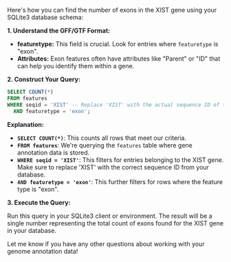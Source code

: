 Here's how you can find the number of exons in the XIST gene using your SQLite3 database schema:

**1. Understand the GFF/GTF Format:**

* **featuretype:** This field is crucial. Look for entries where `featuretype` is "exon".
* **Attributes:** Exon features often have attributes like "Parent" or "ID" that can help you identify them within a gene.

**2. Construct Your Query:**

```sql
SELECT COUNT(*) 
FROM features
WHERE seqid = 'XIST' -- Replace 'XIST' with the actual sequence ID of the XIST gene
  AND featuretype = 'exon';
```

**Explanation:**

* **`SELECT COUNT(*)`**: This counts all rows that meet our criteria.
* **`FROM features`**: We're querying the `features` table where gene annotation data is stored.
* **`WHERE seqid = 'XIST'`**:  This filters for entries belonging to the XIST gene. Make sure to replace 'XIST' with the correct sequence ID from your database.
* **`AND featuretype = 'exon'`**: This further filters for rows where the feature type is "exon".

**3. Execute the Query:**

Run this query in your SQLite3 client or environment. The result will be a single number representing the total count of exons found for the XIST gene in your database.



Let me know if you have any other questions about working with your genome annotation data!
